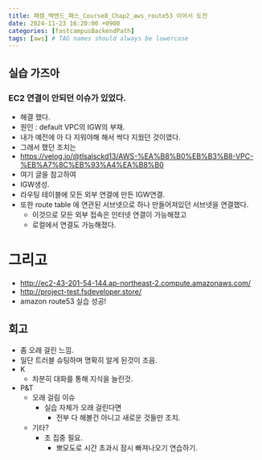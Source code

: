 ```yaml
---
title: 패캠_백엔드_패스_Course8_Chap2_aws_route53 이어서 도전
date: 2024-11-23 16:20:00 +0900
categories: [fastcampusBackendPath]
tags: [aws] # TAG names should always be lowercase
---
```


## 실습 가즈아

### EC2 연결이 안되던 이슈가 있었다.
* 해결 했다.
* 원인 : default VPC의 IGW의 부재.
* 내가 예전에 아 다 지워야해 해서 싹다 지웠던 것이였다.
* 그래서 했던 조치는
* https://velog.io/@tlsalsckd13/AWS-%EA%B8%B0%EB%B3%B8-VPC-%EB%A7%8C%EB%93%A4%EA%B8%B0
* 여기 글을 참고하여
* IGW생성.
* 라우팅 테이블에 모든 외부 연결에 만든 IGW연결.
* 또한 route table 에 연관된 서브넷으로 하나 만들어져있던 서브넷을 연결했다.
  * 이것으로 모든 외부 접속은 인터넷 연결이 가능해졌고
  * 로컬에서 연결도 가능해졌다.

# 그리고
* http://ec2-43-201-54-144.ap-northeast-2.compute.amazonaws.com/
* http://project-test.fsdeveloper.store/
* amazon route53 실습 성공!


## 회고
* 좀 오래 걸린 느낌.
* 일단 트러블 슈팅하며 명확히 알게 된것이 조음.
* K
  * 차분히 대화를 통해 지식을 늘린것.
* P&T
  * 오래 걸림 이슈
    * 실습 자체가 오래 걸린다면
      * 전부 다 해볼건 아니고 새로운 것들만 조치.
  * 기타?
    * 초 집중 필요.
      * 뽀모도로 시간 초과시 잠시 빠져나오기 연습하기.
